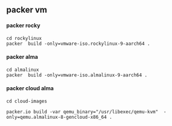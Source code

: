 ## packer vm

#### packer rocky
```shell
cd rockylinux
packer  build -only=vmware-iso.rockylinux-9-aarch64 .
```

#### packer alma
```shell
cd almalinux
packer  build -only=vmware-iso.almalinux-9-aarch64 . 
```

#### packer cloud alma
```shell
cd cloud-images

packer.io build -var qemu_binary="/usr/libexec/qemu-kvm"  -only=qemu.almalinux-8-gencloud-x86_64 .
```
